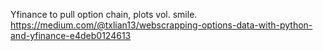 Yfinance to pull option chain, plots vol. smile.
https://medium.com/@txlian13/webscrapping-options-data-with-python-and-yfinance-e4deb0124613

